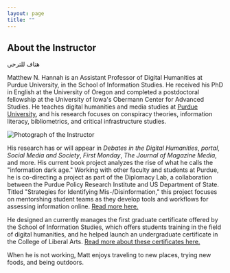 ```yaml
---
layout: page
title: ""
---
```

## About the Instructor


هتاف للترحي
 

Matthew N. Hannah is an Assistant Professor of Digital Humanities at Purdue University, in the School of Information Studies. He received his PhD in English at the University of Oregon and completed a postdoctoral fellowship at the University of Iowa's Obermann Center for Advanced Studies. He teaches digital humanities and media studies at [Purdue University](https://www.lib.purdue.edu/people/hannah8), and his research focuses on conspiracy theories, information literacy, bibliometrics, and critical infrastructure studies. 

![Photograph of the Instructor](https://user-images.githubusercontent.com/22083340/156643963-3ea8ea45-40ef-4afe-9ae9-d3c34a11477d.jpg)

His research has or will appear in <i>Debates in the Digital Humanities</i>, <i>portal</i>, <i>Social Media and Society</i>, <i>First Monday</i>, <i>The Journal of Magazine Media</i>, and more. His current book project analyzes the rise of what he calls the "information dark age." Working with other faculty and students at Purdue, he is co-directing a project as part of the Diplomacy Lab, a collaboration between the Purdue Policy Research Institute and US Department of State. Titled "Strategies for Identifying Mis-/Disinformation," this project focuses on mentorshing student teams as they develop tools and workflows for assessing information online. [Read more here.](https://www.purdue.edu/newsroom/purduetoday/releases/2022/Q1/purdue-projects-accepted-by-state-departments-diplomacy-lab-initiative.html)

He designed an currently manages the first graduate certificate offered by the School of Information Studies, which offers students training in the field of digital humanities, and he helped launch an undergraduate certificate in the College of Liberal Arts. [Read more about these certificates here.](https://www.lib.purdue.edu/academics/certificates)

When he is not working, Matt enjoys traveling to new places, trying new foods, and being outdoors. 
